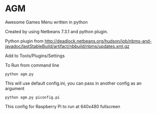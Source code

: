 AGM
===

Awesome Games Menu written in python 

Created by using Netbeans 7.3.1 and python plugin.

Python plugin from 
http://deadlock.netbeans.org/hudson/job/nbms-and-javadoc/lastStableBuild/artifact/nbbuild/nbms/updates.xml.gz

Add to Tools/Plugins/Settings



To Run from command line

    python agm.py

This will use default config.ini, you can pass in another config as an argument

    python agm.py piconfig.pi

This config for Raspberry Pi to run at 640x480 fullscreen
